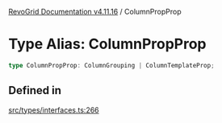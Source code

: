 [RevoGrid Documentation v4.11.16](README.md) / ColumnPropProp

# Type Alias: ColumnPropProp

```ts
type ColumnPropProp: ColumnGrouping | ColumnTemplateProp;
```

## Defined in

[src/types/interfaces.ts:266](https://github.com/revolist/revogrid/blob/763c92aaba8e74029a3eccde1c674251aae1a42c/src/types/interfaces.ts#L266)
